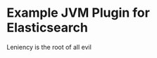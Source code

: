 Example JVM Plugin for Elasticsearch
==================================
Leniency is the root of all evil



